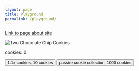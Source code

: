 ```yaml
---
layout: page
title: Playground
permalink: /playground/
---
```


[Link to page about site](https://nighthawkcoders.github.io/portfolio_2025/javascript/project/play)
<div>
    <img src="https://upload.wikimedia.org/wikipedia/commons/f/f1/2ChocolateChipCookies.jpg" alt="Two Chocolate Chip Cookies" id="cookie"/>
    <p id="counter">cookies: 0</p>
    <button id="multiplier">1.1x cookies, 10 cookies</button>
    <button id="passive">passive cookie collection, 1000 cookies</button>
</div>
<script>
    var count = 1000;
    var mult = 1;
    var passiveCount = 0;
    document.getElementById("cookie").addEventListener("click",function(){
        count += 1 * mult;
        document.getElementById("counter").innerText = "cookies: "+count.toFixed(0).toString();
    })
    var cost = 10;
    var multButton = document.getElementById("multiplier");
     multButton.addEventListener("click",function(){
        if (count >= cost){
            count = Math.floor(count - cost);
            cost = cost * 1.5;
            mult = mult * 1.1;
            multButton.innerText = "1.1x cookies, " + Math.ceil(cost).toString() + " cookies";
            document.getElementById("counter").innerText = "cookies: "+Math.ceil(count).toString();
        }
    })
    var cost1 = 1000;
    var passiveButton = document.getElementById("passive");
     passiveButton.addEventListener("click",function(){
        if (count >= cost1){
            count = Math.floor(count - cost1);
            passiveCount += 1;
            cost1 = cost1 * 1.5;
            passiveButton.innerText = "passive cookie collection, " + Math.ceil(cost).toString() + " cookies";
            document.getElementById("counter").innerText = "cookies: "+Math.ceil(count).toString();
        }
    })
    setInterval(function(){
            count += passiveCount;
            document.getElementById("counter").innerText = "cookies: "+Math.ceil(count).toString();
    },1000);
</script>